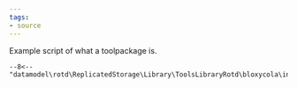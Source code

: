 ```yaml
---
tags:
- source
---
```


Example script of what a toolpackage is.

```luau title="bloxycola.luau" linenums="1"
--8<-- "datamodel\rotd\ReplicatedStorage\Library\ToolsLibraryRotd\bloxycola\init.lua:6:26"
```